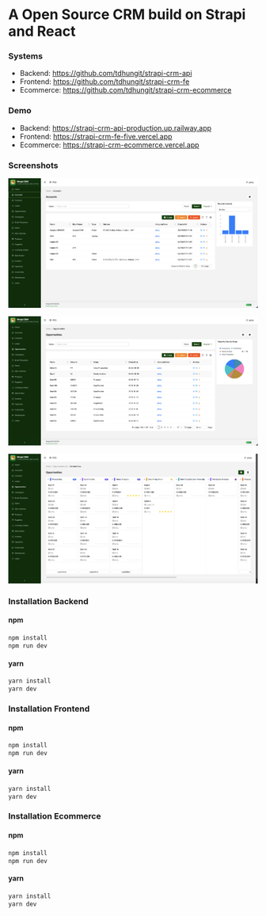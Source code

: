 # A Open Source CRM build on Strapi and React

### Systems

- Backend: https://github.com/tdhungit/strapi-crm-api
- Frontend: https://github.com/tdhungit/strapi-crm-fe
- Ecommerce: https://github.com/tdhungit/strapi-crm-ecommerce

### Demo

- Backend: https://strapi-crm-api-production.up.railway.app
- Frontend: https://strapi-crm-fe-five.vercel.app
- Ecommerce: https://strapi-crm-ecommerce.vercel.app

### Screenshots

![Accounts](./docs/screenshots/accounts.png)

![Opportunities](./docs/screenshots/opportunities.png)

![Kanbans](./docs/screenshots/kanban.png)

### Installation Backend

#### npm

```
npm install
npm run dev
```

#### yarn

```
yarn install
yarn dev
```

### Installation Frontend

#### npm

```
npm install
npm run dev
```

#### yarn

```
yarn install
yarn dev
```

### Installation Ecommerce

#### npm

```
npm install
npm run dev
```

#### yarn

```
yarn install
yarn dev
```
